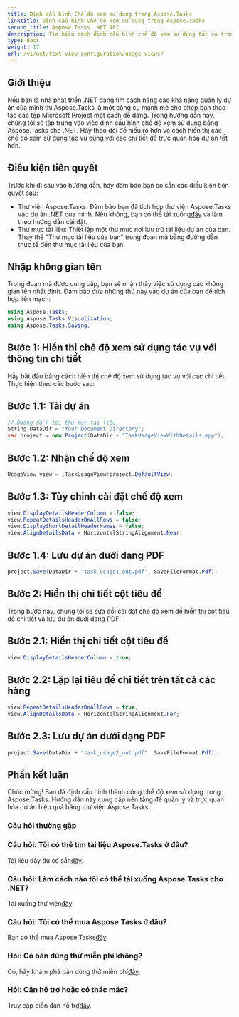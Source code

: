 ```yaml
---
title: Định cấu hình Chế độ xem sử dụng trong Aspose.Tasks
linktitle: Định cấu hình Chế độ xem sử dụng trong Aspose.Tasks
second_title: Aspose.Tasks .NET API
description: Tìm hiểu cách định cấu hình chế độ xem sử dụng tác vụ trong Aspose.Tasks cho .NET. Tăng cường trực quan hóa dự án với các bước chi tiết. Tải thư viện ngay bây giờ!
type: docs
weight: 17
url: /vi/net/text-view-configuration/usage-views/
---
```

## Giới thiệu
Nếu bạn là nhà phát triển .NET đang tìm cách nâng cao khả năng quản lý dự án của mình thì Aspose.Tasks là một công cụ mạnh mẽ cho phép bạn thao tác các tệp Microsoft Project một cách dễ dàng. Trong hướng dẫn này, chúng tôi sẽ tập trung vào việc định cấu hình chế độ xem sử dụng bằng Aspose.Tasks cho .NET. Hãy theo dõi để hiểu rõ hơn về cách hiển thị các chế độ xem sử dụng tác vụ cùng với các chi tiết để trực quan hóa dự án tốt hơn.
## Điều kiện tiên quyết
Trước khi đi sâu vào hướng dẫn, hãy đảm bảo bạn có sẵn các điều kiện tiên quyết sau:
-  Thư viện Aspose.Tasks: Đảm bảo bạn đã tích hợp thư viện Aspose.Tasks vào dự án .NET của mình. Nếu không, bạn có thể tải xuống[đây](https://releases.aspose.com/tasks/net/) và làm theo hướng dẫn cài đặt.
- Thư mục tài liệu: Thiết lập một thư mục nơi lưu trữ tài liệu dự án của bạn. Thay thế "Thư mục tài liệu của bạn" trong đoạn mã bằng đường dẫn thực tế đến thư mục tài liệu của bạn.
## Nhập không gian tên
Trong đoạn mã được cung cấp, bạn sẽ nhận thấy việc sử dụng các không gian tên nhất định. Đảm bảo đưa những thứ này vào dự án của bạn để tích hợp liền mạch:
```csharp
using Aspose.Tasks;
using Aspose.Tasks.Visualization;
using Aspose.Tasks.Saving;
```
## Bước 1: Hiển thị chế độ xem sử dụng tác vụ với thông tin chi tiết
Hãy bắt đầu bằng cách hiển thị chế độ xem sử dụng tác vụ với các chi tiết. Thực hiện theo các bước sau:
## Bước 1.1: Tải dự án
```csharp
// Đường dẫn tới thư mục tài liệu.
String DataDir = "Your Document Directory";
var project = new Project(DataDir + "TaskUsageViewWithDetails.mpp");
```
## Bước 1.2: Nhận chế độ xem
```csharp
UsageView view = (TaskUsageView)project.DefaultView;
```
## Bước 1.3: Tùy chỉnh cài đặt chế độ xem
```csharp
view.DisplayDetailsHeaderColumn = false;
view.RepeatDetailsHeaderOnAllRows = false;
view.DisplayShortDetailHeaderNames = false;
view.AlignDetailsData = HorizontalStringAlignment.Near;
```
## Bước 1.4: Lưu dự án dưới dạng PDF
```csharp
project.Save(DataDir + "task_usage1_out.pdf", SaveFileFormat.Pdf);
```
## Bước 2: Hiển thị chi tiết cột tiêu đề
Trong bước này, chúng tôi sẽ sửa đổi cài đặt chế độ xem để hiển thị cột tiêu đề chi tiết và lưu dự án dưới dạng PDF:
## Bước 2.1: Hiển thị chi tiết cột tiêu đề
```csharp
view.DisplayDetailsHeaderColumn = true;
```
## Bước 2.2: Lặp lại tiêu đề chi tiết trên tất cả các hàng
```csharp
view.RepeatDetailsHeaderOnAllRows = true;
view.AlignDetailsData = HorizontalStringAlignment.Far;
```
## Bước 2.3: Lưu dự án dưới dạng PDF
```csharp
project.Save(DataDir + "task_usage2_out.pdf", SaveFileFormat.Pdf);
```
## Phần kết luận
Chúc mừng! Bạn đã định cấu hình thành công chế độ xem sử dụng trong Aspose.Tasks. Hướng dẫn này cung cấp nền tảng để quản lý và trực quan hóa dự án hiệu quả bằng thư viện Aspose.Tasks.

### Câu hỏi thường gặp
### Câu hỏi: Tôi có thể tìm tài liệu Aspose.Tasks ở đâu?
 Tài liệu đầy đủ có sẵn[đây](https://reference.aspose.com/tasks/net/).
### Câu hỏi: Làm cách nào tôi có thể tải xuống Aspose.Tasks cho .NET?
 Tải xuống thư viện[đây](https://releases.aspose.com/tasks/net/).
### Câu hỏi: Tôi có thể mua Aspose.Tasks ở đâu?
 Bạn có thể mua Aspose.Tasks[đây](https://purchase.aspose.com/buy).
### Hỏi: Có bản dùng thử miễn phí không?
 Có, hãy khám phá bản dùng thử miễn phí[đây](https://releases.aspose.com/).
### Hỏi: Cần hỗ trợ hoặc có thắc mắc?
 Truy cập diễn đàn hỗ trợ[đây](https://forum.aspose.com/c/tasks/15).